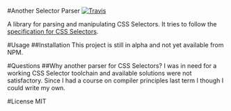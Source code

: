#Another Selector Parser [![Travis](https://img.shields.io/travis/clentfort/another-selector-parser/master.png?maxAge=2592000?style=flat-square)](https://travis-ci.org/clentfort/another-selector-parser)

A library for parsing and manipulating CSS Selectors. It tries to follow the
[specification for CSS Selectors](https://www.w3.org/TR/css3-selectors/).

#Usage
##Installation 
This project is still in alpha and not yet available from NPM.

#Questions
##Why another parser for CSS Selectors?
I was in need for a working CSS Selector toolchain and available solutions were not
satisfactory. Since I had a course on compiler principles last term I though I
could write my own.

#License
MIT
